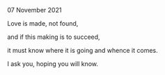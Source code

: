 07 November 2021

Love is made,
not found,

and if this making
is to succeed,

it must know
where it is going
and whence it comes.

I ask you,
hoping you will know.
